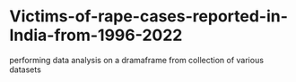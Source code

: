 # Victims-of-rape-cases-reported-in-India-from-1996-2022
performing data analysis on a dramaframe from collection of various datasets
